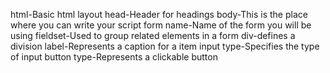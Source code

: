 html-Basic html layout
head-Header for headings 
body-This is the place where you can write your script
form name-Name of the form you will be using
fieldset-Used to group related elements in a form
div-defines a division
label-Represents a caption for a item
input type-Specifies the type of input
button type-Represents a clickable button
